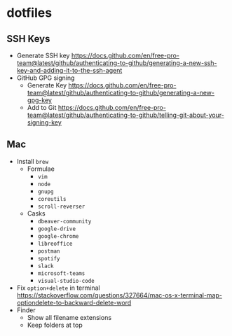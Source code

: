 # dotfiles

## SSH Keys

- Generate SSH key https://docs.github.com/en/free-pro-team@latest/github/authenticating-to-github/generating-a-new-ssh-key-and-adding-it-to-the-ssh-agent
- GitHub GPG signing
    - Generate Key https://docs.github.com/en/free-pro-team@latest/github/authenticating-to-github/generating-a-new-gpg-key
    - Add to Git https://docs.github.com/en/free-pro-team@latest/github/authenticating-to-github/telling-git-about-your-signing-key

## Mac

- Install `brew`
    - Formulae
        - `vim`
        - `node`
        - `gnupg`
        - `coreutils`
        - `scroll-reverser`
    - Casks
        - `dbeaver-community`
        - `google-drive`
        - `google-chrome`
        - `libreoffice`
        - `postman`
        - `spotify`
        - `slack`
        - `microsoft-teams`
        - `visual-studio-code`
- Fix `option+delete` in terminal https://stackoverflow.com/questions/327664/mac-os-x-terminal-map-optiondelete-to-backward-delete-word
- Finder
    - Show all filename extensions
    - Keep folders at top

